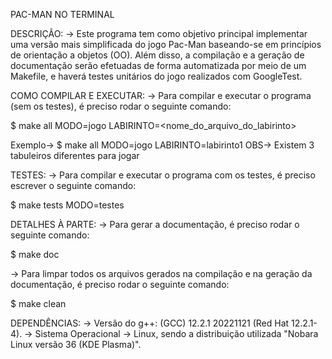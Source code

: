 PAC-MAN NO TERMINAL


DESCRIÇÃO:
-> Este programa tem como objetivo principal implementar uma versão mais simplificada do jogo Pac-Man baseando-se
em princípios de orientação a objetos (OO). Além disso, a compilação e a geração de documentação serão efetuadas
de forma automatizada por meio de um Makefile, e haverá testes unitários do jogo realizados com GoogleTest.



COMO COMPILAR E EXECUTAR:
-> Para compilar e executar o programa (sem os testes), é preciso rodar o seguinte comando:

$ make all MODO=jogo LABIRINTO=<nome_do_arquivo_do_labirinto> 

Exemplo-> $ make all MODO=jogo LABIRINTO=labirinto1
OBS-> Existem 3 tabuleiros diferentes para jogar



TESTES:
-> Para compilar e executar o programa com os testes, é preciso escrever o seguinte comando:

$ make tests MODO=testes 



DETALHES À PARTE: 
-> Para gerar a documentação, é preciso rodar o seguinte comando:

$ make doc 

-> Para limpar todos os arquivos gerados na compilação e na geração da documentação, é 
preciso rodar o seguinte comando:

$ make clean



DEPENDÊNCIAS:
-> Versão do g++: (GCC) 12.2.1 20221121 (Red Hat 12.2.1-4).
-> Sistema Operacional -> Linux, sendo a distribuição utilizada "Nobara Linux versão 36 (KDE Plasma)".


